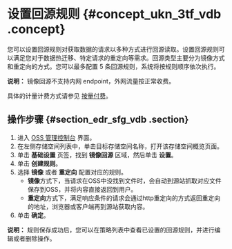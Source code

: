 # 设置回源规则 {#concept_ukn_3tf_vdb .concept}

您可以设置回源规则对获取数据的请求以多种方式进行回源读取。设置回源规则可以满足您对于数据热迁移、特定请求的重定向等需求。回源类型主要分为镜像方式和重定向的方式。您可以最多配置 5 条回源规则，系统将按规则顺序依次执行。

**说明：** 镜像回源不支持内网 endpoint，外网流量按正常收费。

具体的计量计费方式请参见 [按量付费](https://help.aliyun.com/document_detail/48266.html)。

## 操作步骤 {#section_edr_sfg_vdb .section}

1.  进入 [OSS 管理控制台](https://oss.console.aliyun.com/) 界面。
2.  在左侧存储空间列表中，单击目标存储空间名称，打开该存储空间概览页面。
3.  单击 **基础设置** 页签，找到 **镜像回源** 区域，然后单击 **设置**。
4.  单击 **创建规则**。
5.  选择 **镜像** 或者 **重定向** 配置对应的规则。
    -   **镜像**方式下，当请求在OSS中没找到文件时，会自动到源站抓取对应文件保存到OSS，并将内容直接返回到用户。
    -   **重定向**方式下，满足响应条件的请求会通过http重定向的方式返回重定向的地址，浏览器或客户端再到源站获取内容。
6.  单击 **确定**。

**说明：** 规则保存成功后，您可以在策略列表中查看已设置的回源规则，并进行编辑或者删除操作。

